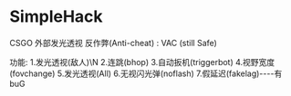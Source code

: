 # SimpleHack
CSGO 外部发光透视
反作弊(Anti-cheat) : VAC (still Safe)

功能:
1.发光透视(敌人)\N
2.连跳(bhop)
3.自动扳机(triggerbot)
4.视野宽度(fovchange)
5.发光透视(All)
6.无视闪光弹(noflash)
7.假延迟(fakelag)----有buG
